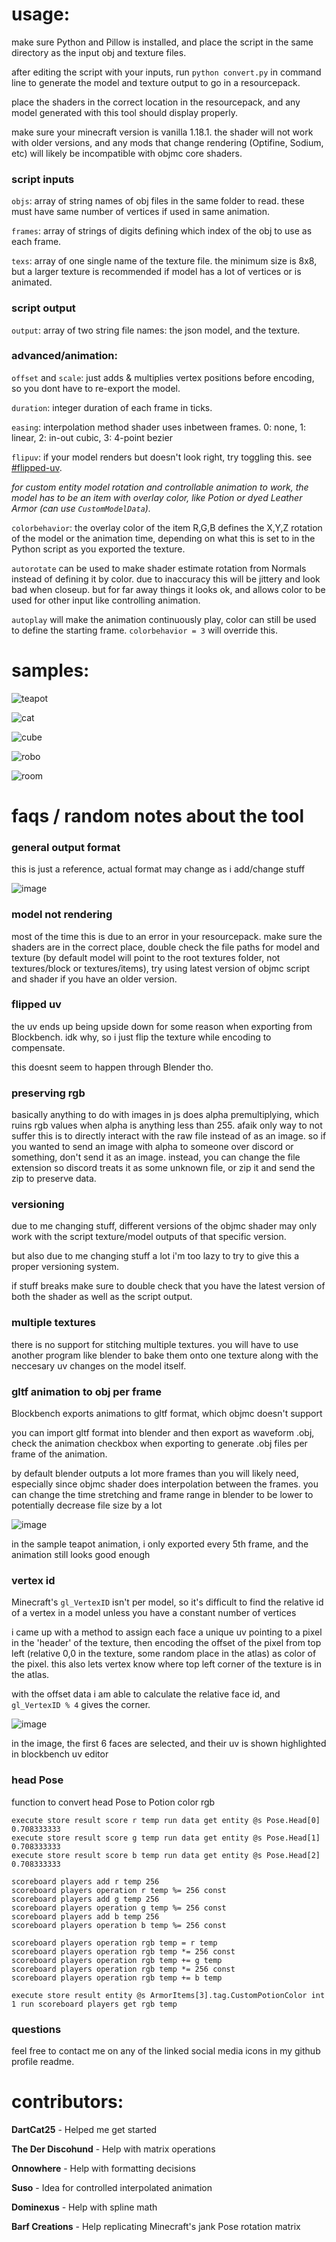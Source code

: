 # usage:
make sure Python and Pillow is installed, and place the script in the same directory as the input obj and texture files.

after editing the script with your inputs, run `python convert.py` in command line to generate the model and texture output to go in a resourcepack.

place the shaders in the correct location in the resourcepack, and any model generated with this tool should display properly.

make sure your minecraft version is vanilla 1.18.1. the shader will not work with older versions, and any mods that change rendering (Optifine, Sodium, etc) will likely be incompatible with objmc core shaders.

### script inputs
`objs`: array of string names of obj files in the same folder to read. these must have same number of vertices if used in same animation.

`frames`: array of strings of digits defining which index of the obj to use as each frame.

`texs`: array of one single name of the texture file. the minimum size is 8x8, but a larger texture is recommended if model has a lot of vertices or is animated.

### script output
`output`: array of two string file names: the json model, and the texture.

### advanced/animation:
`offset` and `scale`: just adds & multiplies vertex positions before encoding, so you dont have to re-export the model.

`duration`: integer duration of each frame in ticks.

`easing`: interpolation method shader uses inbetween frames. 0: none, 1: linear, 2: in-out cubic, 3: 4-point bezier

`flipuv`: if your model renders but doesn't look right, try toggling this. see [#flipped-uv](#flipped-uv).

*for custom entity model rotation and controllable animation to work, the model has to be an item with overlay color, like Potion or dyed Leather Armor (can use `CustomModelData`).*

`colorbehavior`: the overlay color of the item R,G,B defines the X,Y,Z rotation of the model or the animation time, depending on what this is set to in the Python script as you exported the texture.

`autorotate` can be used to make shader estimate rotation from Normals instead of defining it by color. due to inaccuracy this will be jittery and look bad when closeup. but for far away things it looks ok, and allows color to be used for other input like controlling animation.

`autoplay` will make the animation continuously play, color can still be used to define the starting frame. `colorbehavior = 3` will override this.

# samples:
![teapot](https://user-images.githubusercontent.com/16228717/151483908-2238f6f9-44c7-434b-a411-f9959bf86a3e.gif)

![cat](https://user-images.githubusercontent.com/16228717/148311540-503cf422-b6c7-4c95-b4b4-fca1e136dbfe.png)

![cube](https://user-images.githubusercontent.com/16228717/148442834-78e49a63-c5f8-4668-a822-dcd11d215618.png)

![robo](https://user-images.githubusercontent.com/16228717/148869708-310e7ec4-7d89-40e8-8fc6-38d2e6116cb7.png)

![room](https://user-images.githubusercontent.com/16228717/155235807-250932d3-0ffd-43ca-92c8-3112df12a64e.png)

# faqs / random notes about the tool

### general output format
this is just a reference, actual format may change as i add/change stuff

![image](https://user-images.githubusercontent.com/16228717/148311479-0cade68e-dab8-491b-83fb-f7d22c78bd1b.png)

### model not rendering
most of the time this is due to an error in your resourcepack. make sure the shaders are in the correct place, double check the file paths for model and texture (by default model will point to the root textures folder, not textures/block or textures/items), try using latest version of objmc script and shader if you have an older version.

### flipped uv
the uv ends up being upside down for some reason when exporting from Blockbench. idk why, so i just flip the texture while encoding to compensate.

this doesnt seem to happen through Blender tho.

### preserving rgb
basically anything to do with images in js does alpha premultiplying, which ruins rgb values when alpha is anything less than 255. afaik only way to not suffer this is to directly interact with the raw file instead of as an image. so if you wanted to send an image with alpha to someone over discord or something, don't send it as an image. instead, you can change the file extension so discord treats it as some unknown file, or zip it and send the zip to preserve data.

### versioning
due to me changing stuff, different versions of the objmc shader may only work with the script texture/model outputs of that specific version.

but also due to me changing stuff a lot i'm too lazy to try to give this a proper versioning system.

if stuff breaks make sure to double check that you have the latest version of both the shader as well as the script output.

### multiple textures
there is no support for stitching multiple textures. you will have to use another program like blender to bake them onto one texture along with the neccesary uv changes on the model itself.

### gltf animation to obj per frame
Blockbench exports animations to gltf format, which objmc doesn't support

you can import gltf format into blender and then export as waveform .obj, check the animation checkbox when exporting to generate .obj files per frame of the animation.

by default blender outputs a lot more frames than you will likely need, especially since objmc shader does interpolation between the frames. you can change the time stretching and frame range in blender to be lower to potentially decrease file size by a lot

![image](https://user-images.githubusercontent.com/16228717/151484572-927dd40b-bd5d-4046-bb09-2cdf7ae23cf9.png)

in the sample teapot animation, i only exported every 5th frame, and the animation still looks good enough

### vertex id
Minecraft's `gl_VertexID` isn't per model, so it's difficult to find the relative id of a vertex in a model unless you have a constant number of vertices

i came up with a method to assign each face a unique uv pointing to a pixel in the 'header' of the texture, then encoding the offset of the pixel from top left (relative 0,0 in the texture, some random place in the atlas) as color of the pixel. this also lets vertex know where top left corner of the texture is in the atlas.

with the offset data i am able to calculate the relative face id, and `gl_VertexID % 4` gives the corner.

![image](https://user-images.githubusercontent.com/16228717/148311858-3bd76267-f80f-4ad6-84c3-3b5f6760bcf4.png)

in the image, the first 6 faces are selected, and their uv is shown highlighted in blockbench uv editor

### head Pose
function to convert head Pose to Potion color rgb
```mcfunction
execute store result score r temp run data get entity @s Pose.Head[0] 0.708333333
execute store result score g temp run data get entity @s Pose.Head[1] 0.708333333
execute store result score b temp run data get entity @s Pose.Head[2] 0.708333333

scoreboard players add r temp 256
scoreboard players operation r temp %= 256 const
scoreboard players add g temp 256
scoreboard players operation g temp %= 256 const
scoreboard players add b temp 256
scoreboard players operation b temp %= 256 const

scoreboard players operation rgb temp = r temp
scoreboard players operation rgb temp *= 256 const
scoreboard players operation rgb temp += g temp
scoreboard players operation rgb temp *= 256 const
scoreboard players operation rgb temp += b temp

execute store result entity @s ArmorItems[3].tag.CustomPotionColor int 1 run scoreboard players get rgb temp
```

### questions
feel free to contact me on any of the linked social media icons in my github profile readme.

# contributors:
**DartCat25** - Helped me get started

**The Der Discohund** - Help with matrix operations

**Onnowhere** - Help with formatting decisions

**Suso** - Idea for controlled interpolated animation

**Dominexus** - Help with spline math

**Barf Creations** - Help replicating Minecraft's jank Pose rotation matrix
